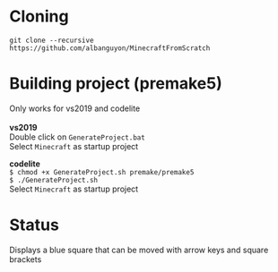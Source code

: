 # Cloning
` git clone --recursive https://github.com/albanguyon/MinecraftFromScratch `

# Building project (premake5)
Only works for vs2019 and codelite\
\
__vs2019__\
Double click on ` GenerateProject.bat `\
Select `Minecraft` as startup project

__codelite__\
`$ chmod +x GenerateProject.sh premake/premake5`\
`$ ./GenerateProject.sh`\
Select `Minecraft` as startup project

# Status
Displays a blue square that can be moved with arrow keys and square brackets
